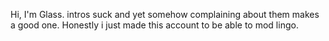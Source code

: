 Hi, I'm Glass.
intros suck and yet somehow complaining about them makes a good one.
Honestly i just made this account to be able to mod lingo.

<!---
Glass-Memoirs/Glass-Memoirs is a ✨ special ✨ repository because its `README.md` (this file) appears on your GitHub profile.
You can click the Preview link to take a look at your changes.
--->
